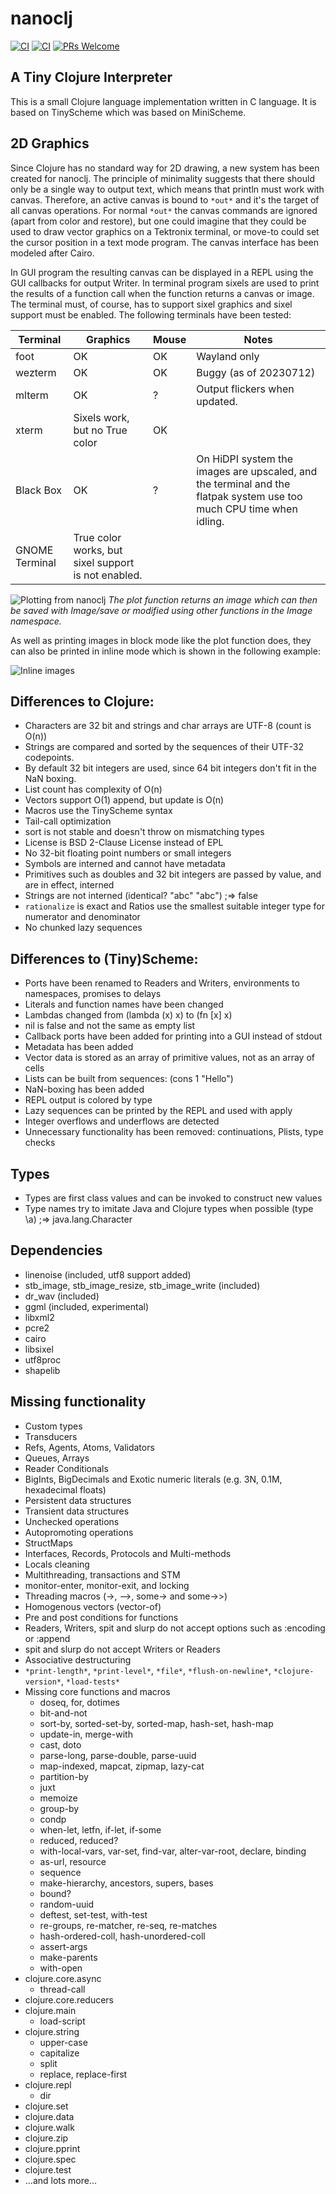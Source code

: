 # nanoclj

[![CI](https://github.com/rekola/nanoclj/workflows/Ubuntu-CI/badge.svg)]()
[![CI](https://github.com/rekola/nanoclj/workflows/VS17-CI/badge.svg)]()
[![PRs Welcome](https://img.shields.io/badge/PRs-welcome-brightgreen.svg?style=flat-square)](http://makeapullrequest.com)

## A Tiny Clojure Interpreter

This is a small Clojure language implementation written in C
language. It is based on TinyScheme which was based on MiniScheme.

## 2D Graphics

Since Clojure has no standard way for 2D drawing, a new system has
been created for nanoclj. The principle of minimality suggests that
there should only be a single way to output text, which means that
println must work with canvas. Therefore, an active canvas is bound to
`*out*` and it's the target of all canvas operations. For normal `*out*`
the canvas commands are ignored (apart from color and restore), but
one could imagine that they could be used to draw vector graphics on a
Tektronix terminal, or move-to could set the cursor position in a text
mode program. The canvas interface has been modeled after Cairo.

In GUI program the resulting canvas can be displayed in a REPL using
the GUI callbacks for output Writer. In terminal program sixels are
used to print the results of a function call when the function returns
a canvas or image. The terminal must, of course, has to support sixel
graphics and sixel support must be enabled. The following terminals
have been tested:

| Terminal | Graphics | Mouse | Notes |
| - | - | - | - |
| foot | OK | OK | Wayland only |
| wezterm | OK | OK | Buggy (as of 20230712) |
| mlterm | OK | ? | Output flickers when updated. |
| xterm | Sixels work, but no True color | OK | |
| Black Box | OK | ? | On HiDPI system the images are upscaled, and the terminal and the flatpak system use too much CPU time when idling. |
| GNOME Terminal | True color works, but sixel support is not enabled. | | |

![Plotting from nanoclj](https://user-images.githubusercontent.com/6755525/277504459-737b498e-005b-49ad-92b2-0917a1a10b7e.jpg "Plotting from nanoclj")
*The plot function returns an image which can then be saved with Image/save or modified using other functions in the Image namespace.*

As well as printing images in block mode like the plot function does, they can also be printed in inline mode which is shown in the following example:

![Inline images](https://user-images.githubusercontent.com/6755525/277514315-6b5f26a0-a1ab-4f66-95b7-4c976f288ff3.jpg "Inline images")

## Differences to Clojure:

- Characters are 32 bit and strings and char arrays are UTF-8 (count is O(n))
- Strings are compared and sorted by the sequences of their UTF-32 codepoints.
- By default 32 bit integers are used, since 64 bit integers don't fit in the NaN boxing.
- List count has complexity of O(n)
- Vectors support O(1) append, but update is O(n)
- Macros use the TinyScheme syntax
- Tail-call optimization
- sort is not stable and doesn't throw on mismatching types
- License is BSD 2-Clause License instead of EPL
- No 32-bit floating point numbers or small integers
- Symbols are interned and cannot have metadata
- Primitives such as doubles and 32 bit integers are passed by value, and are in effect, interned
- Strings are not interned (identical? "abc" "abc") ;=> false
- `rationalize` is exact and Ratios use the smallest suitable integer type for numerator and denominator
- No chunked lazy sequences

## Differences to (Tiny)Scheme:

- Ports have been renamed to Readers and Writers, environments to namespaces, promises to delays
- Literals and function names have been changed
- Lambdas changed from (lambda (x) x) to (fn [x] x)
- nil is false and not the same as empty list
- Callback ports have been added for printing into a GUI instead of stdout
- Metadata has been added
- Vector data is stored as an array of primitive values, not as an array of cells
- Lists can be built from sequences: (cons 1 "Hello")
- NaN-boxing has been added
- REPL output is colored by type
- Lazy sequences can be printed by the REPL and used with apply
- Integer overflows and underflows are detected
- Unnecessary functionality has been removed: continuations, Plists, type checks

## Types

- Types are first class values and can be invoked to construct new values
- Type names try to imitate Java and Clojure types when possible (type \a) ;=> java.lang.Character

## Dependencies

- linenoise (included, utf8 support added)
- stb_image, stb_image_resize, stb_image_write (included)
- dr_wav (included)
- ggml (included, experimental)
- libxml2
- pcre2
- cairo
- libsixel
- utf8proc
- shapelib

## Missing functionality

- Custom types
- Transducers
- Refs, Agents, Atoms, Validators
- Queues, Arrays
- Reader Conditionals
- BigInts, BigDecimals and Exotic numeric literals (e.g. 3N, 0.1M, hexadecimal floats)
- Persistent data structures
- Transient data structures
- Unchecked operations
- Autopromoting operations
- StructMaps
- Interfaces, Records, Protocols and Multi-methods
- Locals cleaning
- Multithreading, transactions and STM
- monitor-enter, monitor-exit, and locking
- Threading macros (->, -->, some-> and some->>)
- Homogenous vectors (vector-of)
- Pre and post conditions for functions
- Readers, Writers, spit and slurp do not accept options such as :encoding or :append
- spit and slurp do not accept Writers or Readers
- Associative destructuring
- `*print-length*`, `*print-level*`, `*file*`, `*flush-on-newline*`, `*clojure-version*`, `*load-tests*`
- Missing core functions and macros
  - doseq, for, dotimes
  - bit-and-not
  - sort-by, sorted-set-by, sorted-map, hash-set, hash-map
  - update-in, merge-with
  - cast, doto
  - parse-long, parse-double, parse-uuid
  - map-indexed, mapcat, zipmap, lazy-cat
  - partition-by
  - juxt
  - memoize
  - group-by
  - condp
  - when-let, letfn, if-let, if-some
  - reduced, reduced?
  - with-local-vars, var-set, find-var, alter-var-root, declare, binding
  - as-url, resource
  - sequence
  - make-hierarchy, ancestors, supers, bases
  - bound?
  - random-uuid
  - deftest, set-test, with-test
  - re-groups, re-matcher, re-seq, re-matches
  - hash-ordered-coll, hash-unordered-coll
  - assert-args
  - make-parents
  - with-open
- clojure.core.async
  - thread-call
- clojure.core.reducers
- clojure.main
  - load-script
- clojure.string
  - upper-case
  - capitalize
  - split
  - replace, replace-first
- clojure.repl
  - dir
- clojure.set
- clojure.data
- clojure.walk
- clojure.zip
- clojure.pprint
- clojure.spec
- clojure.test
- ...and lots more...
